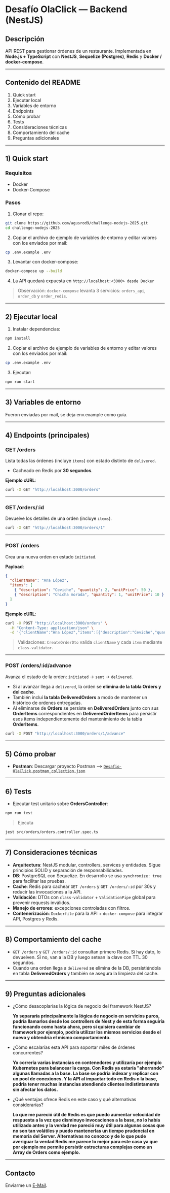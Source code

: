 # Desafío OlaClick — Backend (NestJS)

Descripción
--------------
API REST para gestionar órdenes de un restaurante. Implementada en **Node.js + TypeScript** con **NestJS**, **Sequelize (Postgres)**, **Redis** y **Docker / docker-compose**.

---

## Contenido del README
1. Quick start
2. Ejecutar local
3. Variables de entorno
4. Endpoints
5. Cómo probar 
6. Tests 
7. Consideraciones técnicas
8. Comportamiento del cache
9. Preguntas adicionales

---

## 1) Quick start
### Requisitos
- Docker
- Docker-Compose

### Pasos
1. Clonar el repo:
```bash
git clone https://github.com/agusrod9/challenge-nodejs-2025.git
cd challenge-nodejs-2025
```
2. Copiar el archivo de ejemplo de variables de entorno y editar valores con los enviados por mail:
```bash
cp .env.example .env
```
3. Levantar con docker-compose:
```bash
docker-compose up --build
```
4. La API quedará expuesta en `http://localhost:<3000> desde Docker`

> Observación: `docker-compose` levanta 3 servicios: `orders_api`, `order_db` y `order_redis`. 

---

## 2) Ejecutar local
1. Instalar dependencias:
```bash
npm install
```
2. Copiar el archivo de ejemplo de variables de entorno y editar valores con los enviados por mail:
```bash
cp .env.example .env
```
3. Ejecutar:
```bash
npm run start
```

---

## 3) Variables de entorno
Fueron enviadas por mail, se deja env.example como guía.

---

## 4) Endpoints (principales)


### GET /orders
Lista todas las órdenes (incluye `items`) con estado distinto de `delivered`.
- Cacheado en Redis por **30 segundos**.

**Ejemplo cURL**:
```bash
curl -X GET "http://localhost:3000/orders"
```

---

### GET /orders/:id
Devuelve los detalles de una orden (incluye `items`).

```bash
curl -X GET "http://localhost:3000/orders/1"
```

---

### POST /orders
Crea una nueva orden en estado `initiated`.

**Payload**:
```json
{
  "clientName": "Ana López",
  "items": [
    { "description": "Ceviche", "quantity": 2, "unitPrice": 50 },
    { "description": "Chicha morada", "quantity": 1, "unitPrice": 10 }
  ]
}
```

**Ejemplo cURL**:
```bash
curl -X POST "http://localhost:3000/orders" \
  -H "Content-Type: application/json" \
  -d '{"clientName":"Ana López","items":[{"description":"Ceviche","quantity":2,"unitPrice":50}] }'
```

> Validaciones: `CreateOrderDto` valida `clientName` y cada `item` mediante `class-validator`.

---

### POST /orders/:id/advance
Avanza el estado de la orden: `initiated` → `sent` → `delivered`.
- Si al avanzar llega a `delivered`, la orden se **elimina de la tabla Orders y del cache**.
- También incluí **la tabla DeliveredOrders** a modo de mantener un histórico de ordenes entregadas.
- Al eliminarse de **Orders** se persiste en **DeliveredOrders** junto con sus **OrderItems** correspondientes en **DeliveredOrderItems** para persistir esos items independientemente del mantenimiento de la tabla **OrderItems**.

```bash
curl -X POST "http://localhost:3000/orders/1/advance"
```

---

## 5) Cómo probar
- **Postman**: Descargar proyecto Postman --> [`Desafio-OlaClick.postman_collection.json`](src/docs/Desafio-OlaClick.postman_collection.json) 

---

## 6) Tests
- Ejecutar test unitario sobre **OrdersController**:
```bash
npm run test
```

> Ejecuta 
```bash 
jest src/orders/orders.controller.spec.ts
```
---

## 7) Consideraciones técnicas
- **Arquitectura**: NestJS modular, controllers, services y entidades. Sigue principios SOLID y separación de responsabilidades.
- **DB**: PostgreSQL con Sequelize. En desarrollo se usa `synchronize: true` para facilitar las pruebas.
- **Cache**: Redis para cachear `GET /orders` y `GET /orders/:id` por 30s y reducir las invocaciones a la API.
- **Validación**: DTOs con `class-validator` + `ValidationPipe` global para prevenir requests inválidos.
- **Manejo de errores**: excepciones controladas con filtros.
- **Contenerización**: `Dockerfile` para la API + `docker-compose` para integrar API, Postgres y Redis.

---

## 8) Comportamiento del cache
- `GET /orders` y `GET /orders/:id` consultan primero Redis. Si hay dato, lo devuelven. Si no, van a la DB y luego setean la clave con TTL 30 segundos.
- Cuando una orden llega a `delivered` se elimina de la DB, persistiéndola en tabla **DeliveredOrders** y también se asegura la limpieza del cache.

---

## 9) Preguntas adicionales
- ¿Cómo desacoplarías la lógica de negocio del framework NestJS?

    **Yo separaría principalmente la lógica de negocio en servicios puros, podría llamarlos desde los controllers de Nest y de esta forma seguiría funcionando como hasta ahora, pero si quisiera cambiar de framework por ejemplo, podría utilizar los mismos servicios desde el nuevo y obtendría el mismo comportamiento.**
    
- ¿Cómo escalarías esta API para soportar miles de órdenes concurrentes?

    **Yo correría varias instancias en contenedores y utilizaría por ejemplo Kubernetes para balancear la carga. Con Redis ya estaría "ahorrando" algunas llamadas a la base. La base se podría indexar y replicar con un pool de conexiones. Y la API al impactar todo en Redis o la base, podría tener muchas instancias atendiendo clientes indistintamente sin afectar los datos.**

- ¿Qué ventajas ofrece Redis en este caso y qué alternativas considerarías?

    **Lo que me pareció útil de Redis es que puedo aumentar velocidad de respuesta a la vez que disminuyo invocaciones a la base, no lo había utilizado antes y la verdad me pareció muy útil para algunas cosas que no son tan volátiles y puedo mantenerlas un tiempo prudencial en memoria del Server. Alternativas no conozco y de lo que pude averiguar la verdad Redis me parece lo mejor para este caso ya que por ejemplo me permite persistir estructuras complejas como un Array de Orders como ejemplo.**

---

## Contacto
Enviarme un [E-Mail](mailto:agusrod9@gmail.com).